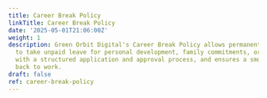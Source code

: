 ```yaml
---
title: Career Break Policy
linkTitle: Career Break Policy
date: '2025-05-01T21:06:00Z'
weight: 1
description: Green Orbit Digital's Career Break Policy allows permanent employees
  to take unpaid leave for personal development, family commitments, or health reasons,
  with a structured application and approval process, and ensures a smooth transition
  back to work.
draft: false
ref: career-break-policy
---
```


